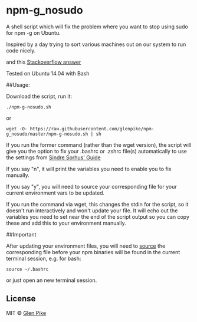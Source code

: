 npm-g_nosudo
============

A shell script which will fix the problem where you want to stop using sudo for npm -g on Ubuntu.

Inspired by a day trying to sort various machines out on our system to run code nicely.

and this [Stackoverflow answer](http://stackoverflow.com/a/13021677)

Tested on Ubuntu 14.04 with Bash

##Usage:

Download the script, run it:
```
./npm-g-nosudo.sh
```
or 
```
wget -O- https://raw.githubusercontent.com/glenpike/npm-g_nosudo/master/npm-g-nosudo.sh | sh
```

If you run the former command (rather than the wget version), the script will give you the option to fix your .bashrc or .zshrc file(s) automatically to use the settings from [Sindre Sorhus' Guide](https://github.com/sindresorhus/guides/blob/master/npm-global-without-sudo.md)

If you say "n", it will print the variables you need to enable you to fix manually.

If you say "y", you will need to source your corresponding file for your current environment vars to be updated.

If you run the command via wget, this changes the stdin for the script, so it doesn't run interactively and won't update your file.  It will echo out the variables you need to set near the end of the script output so you can copy these and add this to your environment manually.

##Important

After updating your environment files, you will need to [source](http://ss64.com/bash/source.html) the corresponding file before your npm binaries will be found in the current terminal session, e.g. for bash:
```
source ~/.bashrc
```
or just open an new terminal session.

## License

MIT © [Glen Pike](http://glenpike.co.uk)
